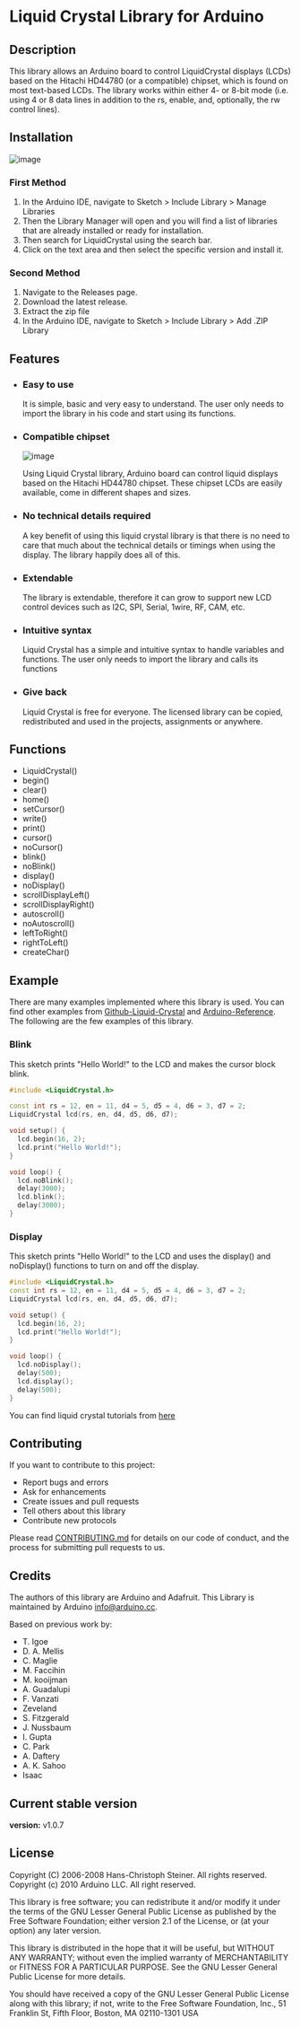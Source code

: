 # Liquid Crystal Library for Arduino

## Description

This library allows an Arduino board to control LiquidCrystal displays (LCDs) based on the Hitachi HD44780 (or a compatible) chipset, which is found on most text-based LCDs. The library works within either 4- or 8-bit mode (i.e. using 4 or 8 data lines in addition to the rs, enable, and, optionally, the rw control lines).

## Installation

![image](https://user-images.githubusercontent.com/36513474/67681689-a5eee280-f9af-11e9-837d-350f8f0aebd0.png)

### First Method

1. In the Arduino IDE, navigate to Sketch > Include Library > Manage Libraries
1. Then the Library Manager will open and you will find a list of libraries that are already installed or ready for installation.
1. Then search for LiquidCrystal using the search bar.
1. Click on the text area and then select the specific version and install it.

### Second Method

1. Navigate to the Releases page.
1. Download the latest release.
1. Extract the zip file
1. In the Arduino IDE, navigate to Sketch > Include Library > Add .ZIP Library

## Features

- ### Easy to use

    It is simple, basic and very easy to understand. The user only needs to import the library in his code and start using its functions.

- ### Compatible chipset

    ![image](https://user-images.githubusercontent.com/36513474/67893895-4e03d780-fb79-11e9-814b-d8fa03689344.png)

    Using Liquid Crystal library, Arduino board can control liquid displays based on the Hitachi HD44780 chipset. These chipset LCDs are easily available, come in different shapes and sizes.

- ### No technical details required

    A key benefit of using this liquid crystal library is that there is no need to care that much about the technical details or timings when using the display. The library happily does all of this.

- ### Extendable

    The library is extendable, therefore it can grow to support new LCD control devices such as I2C, SPI, Serial, 1wire, RF, CAM, etc.

- ### Intuitive syntax

    Liquid Crystal has a simple and intuitive syntax to handle variables and functions. The user only needs to import the library and calls its functions

- ### Give back

    Liquid Crystal is free for everyone. The licensed library can be copied, redistributed and used in the projects, assignments or anywhere.

## Functions

- LiquidCrystal()
- begin()
- clear()
- home()
- setCursor()
- write()
- print()
- cursor()
- noCursor()
- blink()
- noBlink()
- display()
- noDisplay()
- scrollDisplayLeft()
- scrollDisplayRight()
- autoscroll()
- noAutoscroll()
- leftToRight()
- rightToLeft()
- createChar()

## Example

There are many examples implemented where this library is used. You can find other examples from [Github-Liquid-Crystal](https://github.com/arduino-libraries/LiquidCrystal/tree/master/examples) and [Arduino-Reference](https://www.arduino.cc/en/Reference/LiquidCrystal). The following are the few examples of this library.

### Blink

This sketch prints "Hello World!" to the LCD and makes the cursor block blink.

```C++
#include <LiquidCrystal.h>

const int rs = 12, en = 11, d4 = 5, d5 = 4, d6 = 3, d7 = 2;
LiquidCrystal lcd(rs, en, d4, d5, d6, d7);

void setup() {
  lcd.begin(16, 2);
  lcd.print("Hello World!");
}

void loop() {
  lcd.noBlink();
  delay(3000);
  lcd.blink();
  delay(3000);
}
```

### Display

This sketch prints "Hello World!" to the LCD and uses the display() and noDisplay() functions to turn on and off the display.

```C++
#include <LiquidCrystal.h>
const int rs = 12, en = 11, d4 = 5, d5 = 4, d6 = 3, d7 = 2;
LiquidCrystal lcd(rs, en, d4, d5, d6, d7);

void setup() {
  lcd.begin(16, 2);
  lcd.print("Hello World!");
}

void loop() {
  lcd.noDisplay();
  delay(500);
  lcd.display();
  delay(500);
}
```

You can find liquid crystal tutorials from [here](https://www.arduino.cc/en/Tutorial/HelloWorld?from=Tutorial.LiquidCrystal)

## Contributing

If you want to contribute to this project:

- Report bugs and errors
- Ask for enhancements
- Create issues and pull requests
- Tell others about this library
- Contribute new protocols

Please read [CONTRIBUTING.md](https://github.com/arduino-libraries/LiquidCrystal/blob/master/CONTRIBUTING.md) for details on our code of conduct, and the process for submitting pull requests to us.

## Credits

The authors of this library are Arduino and Adafruit. This Library is maintained by Arduino <info@arduino.cc>.

Based on previous work by:

- T. Igoe
- D. A. Mellis
- C. Maglie
- M. Faccihin
- M. kooijman
- A. Guadalupi
- F. Vanzati
- Zeveland
- S. Fitzgerald
- J. Nussbaum
- I. Gupta
- C. Park
- A. Daftery
- A. K. Sahoo
- Isaac

## Current stable version

**version:** v1.0.7

## License

Copyright (C) 2006-2008 Hans-Christoph Steiner. All rights reserved.
Copyright (c) 2010 Arduino LLC. All right reserved.

This library is free software; you can redistribute it and/or
modify it under the terms of the GNU Lesser General Public
License as published by the Free Software Foundation; either
version 2.1 of the License, or (at your option) any later version.

This library is distributed in the hope that it will be useful,
but WITHOUT ANY WARRANTY; without even the implied warranty of
MERCHANTABILITY or FITNESS FOR A PARTICULAR PURPOSE. See the GNU
Lesser General Public License for more details.

You should have received a copy of the GNU Lesser General Public
License along with this library; if not, write to the Free Software
Foundation, Inc., 51 Franklin St, Fifth Floor, Boston, MA 02110-1301 USA
